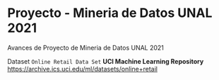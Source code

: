 # Proyecto - Mineria de Datos UNAL 2021
Avances de Proyecto de Mineria de Datos UNAL 2021

Dataset `Online Retail Data Set` **UCI Machine Learning Repository** https://archive.ics.uci.edu/ml/datasets/online+retail 
